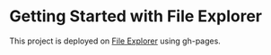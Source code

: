 # Getting Started with File Explorer

This project is deployed on [File Explorer](https://krushna-sharma.github.io/file-explorer) using gh-pages.
